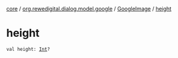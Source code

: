 [core](../../index.md) / [org.rewedigital.dialog.model.google](../index.md) / [GoogleImage](index.md) / [height](./height.md)

# height

`val height: `[`Int`](https://kotlinlang.org/api/latest/jvm/stdlib/kotlin/-int/index.html)`?`